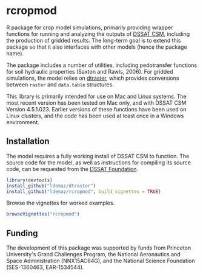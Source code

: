 # rcropmod

R package for crop model simulations, primarily providing wrapper functions for running and analyzing the outputs of [DSSAT CSM](http://dssat.net), including the production of gridded results. The long-term goal is to extend this package so that it also interfaces with other models (hence the package name). 

The package includes a number of utilities, including pedotransfer functions for soil hydraulic properties (Saxton and Rawls, 2006). For gridded simulations, the model relies on [dtraster](https://github.com/ldemaz/dtraster), which provides conversions between `raster` and `data.table` structures. 

This library is primarily intended for use on Mac and Linux systems. The most recent version has been tested on Mac only, and with DSSAT CSM Version 4.5.1.023. Earlier versions of these functions have been used on Linux clusters, and the code has been used at least once in a Windows environment. 

## Installation
The model requires a fully working install of DSSAT CSM to function. The source code for the model, as well as instructions for compiling its source code, can be requested from the [DSSAT Foundation](http://dssat.net).

```r
library(devtools)
install_github("ldemaz/dtraster")
install_github("ldemaz/rcropmod", build_vignettes = TRUE)
```

Browse the vignettes for worked examples. 
```r 
browseVignettes("rcropmod")
``` 

## Funding
The development of this package was supported by funds from Princeton University's Grand Challenges Program, the National Aeronautics and Space Administration (NNX15AC64G), and the National Science Foundation (SES-1360463, EAR-1534544). 

